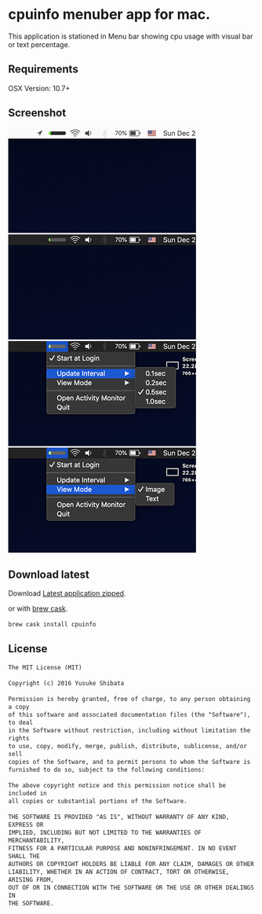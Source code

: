 # cpuinfo menuber app for mac.

This application is stationed in Menu bar showing cpu usage with visual bar or text percentage.

## Requirements

OSX Version: 10.7+

## Screenshot

![screenshot 1](/res/screenshot1.png?raw=true)
![screenshot 2](/res/screenshot2.png?raw=true)
![screenshot 3](/res/screenshot3.png?raw=true)
![screenshot 4](/res/screenshot4.png?raw=true)

## Download latest

Download [Latest application zipped](dist/cpuinfo.zip?raw=true).

or with [brew cask](http://caskroom.io/).

`brew cask install cpuinfo`

## License

```
The MIT License (MIT)  

Copyright (c) 2016 Yusuke Shibata  

Permission is hereby granted, free of charge, to any person obtaining a copy  
of this software and associated documentation files (the "Software"), to deal  
in the Software without restriction, including without limitation the rights  
to use, copy, modify, merge, publish, distribute, sublicense, and/or sell  
copies of the Software, and to permit persons to whom the Software is  
furnished to do so, subject to the following conditions:  

The above copyright notice and this permission notice shall be included in  
all copies or substantial portions of the Software.  

THE SOFTWARE IS PROVIDED "AS IS", WITHOUT WARRANTY OF ANY KIND, EXPRESS OR  
IMPLIED, INCLUDING BUT NOT LIMITED TO THE WARRANTIES OF MERCHANTABILITY,  
FITNESS FOR A PARTICULAR PURPOSE AND NONINFRINGEMENT. IN NO EVENT SHALL THE  
AUTHORS OR COPYRIGHT HOLDERS BE LIABLE FOR ANY CLAIM, DAMAGES OR OTHER  
LIABILITY, WHETHER IN AN ACTION OF CONTRACT, TORT OR OTHERWISE, ARISING FROM,  
OUT OF OR IN CONNECTION WITH THE SOFTWARE OR THE USE OR OTHER DEALINGS IN  
THE SOFTWARE.  
```
